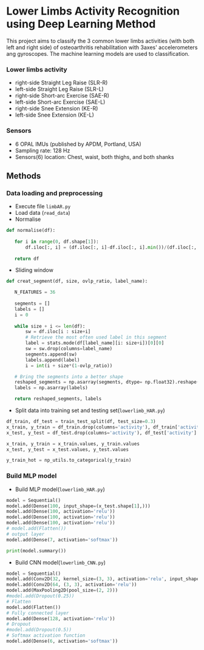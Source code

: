 # Lower Limbs Activity Recognition using Deep Learning Method

This project aims to classify the 3 common lower limbs activities (with both left and right side) of osteoarthritis rehabilitation with 3axes' accelerometers ang gyroscopes. The machine learning models are used to classification.

### Lower limbs activity
  * right-side Straight Leg Raise (SLR-R)
  * left-side Straight Leg Raise (SLR-L)
  * right-side Short-arc Exercise (SAE-R)
  * left-side Short-arc Exercise (SAE-L)
  * right-side Snee Extension (KE-R)
  * left-side Snee Extension (KE-L)

### Sensors
 * 6 OPAL IMUs (published by APDM, Portland, USA)
 * Sampling rate: 128 Hz
 * Sensors(6) location:  Chest, waist, both thighs, and both shanks

## Methods

### Data loading and preprocessing
 * Execute file `limbAR.py`
 * Load data (`read_data`)
 * Normalise
 ```python
 def normalise(df):
    
    for i in range(0, df.shape[1]):
        df.iloc[:, i] = (df.iloc[:, i]-df.iloc[:, i].min())/(df.iloc[:, i].max()-df.iloc[:, i].min())
    
    return df
 ```
 * Sliding window
 ```python
def creat_segment(df, size, ovlp_ratio, label_name):

    N_FEATURES = 36
    
    segments = []
    labels = []
    i = 0
    
    while size + i <= len(df):
        sw = df.iloc[i : size+i]
        # Retrieve the most often used label in this segment
        label = stats.mode(df[label_name][i: size+i])[0][0]
        sw = sw.drop(columns=label_name)
        segments.append(sw)
        labels.append(label)
        i = int(i + size*(1-ovlp_ratio))

    # Bring the segments into a better shape
    reshaped_segments = np.asarray(segments, dtype= np.float32).reshape(-1, size, N_FEATURES)
    labels = np.asarray(labels)

    return reshaped_segments, labels
  ```
  * Split data into training set and testing set(`lowerlimb_HAR.py`)
  ```python 
df_train, df_test = train_test_split(df, test_size=0.3)
x_train, y_train = df_train.drop(columns='activity'), df_train['activity']
x_test, y_test = df_test.drop(columns='activity'), df_test['activity']

x_train, y_train = x_train.values, y_train.values  
x_test, y_test = x_test.values, y_test.values  

y_train_hot = np_utils.to_categorical(y_train)

  ```
### Build MLP model
 * Build MLP model(`lowerlimb_HAR.py`)
 ```python
model = Sequential()
model.add(Dense(100, input_shape=(x_test.shape[1],)))
model.add(Dense(100, activation='relu'))
model.add(Dense(100, activation='relu'))
model.add(Dense(100, activation='relu'))
# model.add(Flatten())
# output layer
model.add(Dense(7, activation='softmax'))

print(model.summary())
 ```
 * Build CNN model(`lowerlimb_CNN.py`)
 ```python
model = Sequential()
model.add(Conv2D(32, kernel_size=(3, 3), activation='relu', input_shape=(size,36,1)))
model.add(Conv2D(64, (3, 3), activation='relu'))
model.add(MaxPooling2D(pool_size=(2, 2)))
#model.add(Dropout(0.25))
# Flatten
model.add(Flatten())
# Fully connected layer
model.add(Dense(128, activation='relu'))
# Dropout
#model.add(Dropout(0.5))
# Softmax activation function
model.add(Dense(6, activation='softmax'))
 ```
